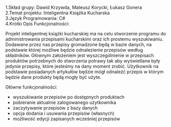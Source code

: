 
1.Skład grupy: Dawid Krzywda, Mateusz Korycki, Łukasz Gonera </br>
2.Temat projektu: Inteligentna Książka Kucharska </br>
3.Język Programowania: C# </br>
4.Krótki Opis Funkcjonalności:

Projekt inteligentnej książki kucharskiej ma na celu stworzenie programu do administrowania przepisami kucharskimi oraz ich prostemu wyszukiwaniu. Dodawane przez nas przepisy gromadzone będą w bazie danych, na podstawie której możliwe będzie odnalezienie przepisów według składników. Głównym założeniem jest wyszczególnienie w przepisach produktów potrzebnych do stworzenia potrawy tak aby wyświetlane były jedynie przepisy, które jesteśmy na dany moment zrobić. Użytkownik na podstawie posiadanych artykułów będzie mógł odnaleźć przepis w którym będzie dane produkty będą mogły być użyte.

Główne funkcjonalności:
- wyszukiwanie przepisów po dostępnych produktach
- pobieranie aktualnie zalogowanego użytkownika 
- zaczytywanie przepisów z bazy danych
- opcja dodania i usuwania przepisów (własnych)
- możliwość edycji zapisanych wcześniej przepisów

